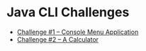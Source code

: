 # Java CLI Challenges
- [Challenge #1 – Console Menu Application](./docs/menu.md)
- [Challenge #2 – A Calculator](./docs/calculator.md)